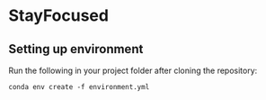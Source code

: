 # StayFocused

## Setting up environment

Run the following in your project folder after cloning the repository: 

`conda env create -f environment.yml`